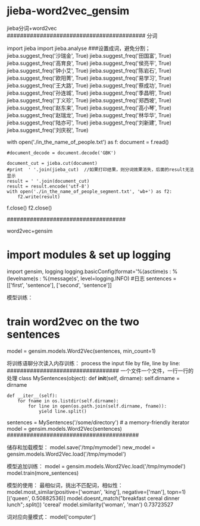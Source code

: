 # jieba-word2vec_gensim
jieba分词+word2vec 
##########################################
分词

import jieba
import jieba.analyse
###设置成词，避免分割；
jieba.suggest_freq('沙瑞金', True)
jieba.suggest_freq('田国富', True)
jieba.suggest_freq('高育良', True)
jieba.suggest_freq('侯亮平', True)
jieba.suggest_freq('钟小艾', True)
jieba.suggest_freq('陈岩石', True)
jieba.suggest_freq('欧阳菁', True)
jieba.suggest_freq('易学习', True)
jieba.suggest_freq('王大路', True)
jieba.suggest_freq('蔡成功', True)
jieba.suggest_freq('孙连城', True)
jieba.suggest_freq('季昌明', True)
jieba.suggest_freq('丁义珍', True)
jieba.suggest_freq('郑西坡', True)
jieba.suggest_freq('赵东来', True)
jieba.suggest_freq('高小琴', True)
jieba.suggest_freq('赵瑞龙', True)
jieba.suggest_freq('林华华', True)
jieba.suggest_freq('陆亦可', True)
jieba.suggest_freq('刘新建', True)
jieba.suggest_freq('刘庆祝', True)

with open('./in_the_name_of_people.txt') as f:
    document = f.read()
    
    #document_decode = document.decode('GBK')
    
    document_cut = jieba.cut(document)
    #print  ' '.join(jieba_cut)  //如果打印结果，则分词效果消失，后面的result无法显示
    result = ' '.join(document_cut)
    result = result.encode('utf-8')
    with open('./in_the_name_of_people_segment.txt', 'wb+') as f2:
        f2.write(result)
f.close()
f2.close()


####################################




word2vec+gensim

# import modules & set up logging
import gensim, logging
logging.basicConfig(format='%(asctime)s : %(levelname)s : %(message)s', level=logging.INFO)
#日志
sentences = [['first', 'sentence'], ['second', 'sentence']]

模型训练：
# train word2vec on the two sentences
model = gensim.models.Word2Vec(sentences, min_count=1)


将训练语聊分次读入内存训练：
process the input file by file, line by line:
##################################
一个文件一个文件，一行一行的处理
class MySentences(object):
    def __init__(self, dirname):
        self.dirname = dirname
 
    def __iter__(self):
        for fname in os.listdir(self.dirname):
            for line in open(os.path.join(self.dirname, fname)):
                yield line.split()
 
sentences = MySentences('/some/directory') # a memory-friendly iterator
model = gensim.models.Word2Vec(sentences)
########################################



储存和加载模型：
model.save('/tmp/mymodel')
new_model = gensim.models.Word2Vec.load('/tmp/mymodel')

模型追加训练：
model = gensim.models.Word2Vec.load('/tmp/mymodel')  
model.train(more_sentences)  


模型的使用：
最相似词，挑出不匹配词，相似性：
model.most_similar(positive=['woman', 'king'], negative=['man'], topn=1)
[('queen', 0.50882536)]
model.doesnt_match("breakfast cereal dinner lunch";.split())
'cereal'
model.similarity('woman', 'man')
0.73723527

词对应向量模式：
model['computer']



